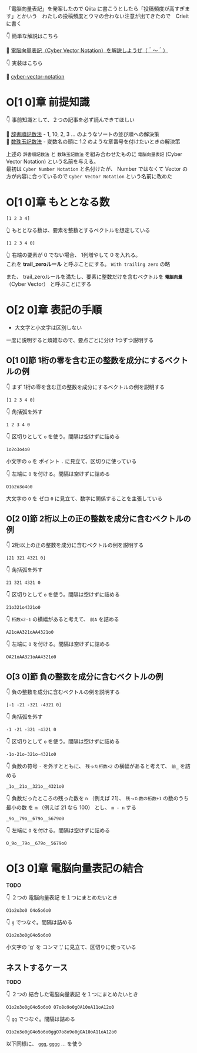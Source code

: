 「電脳向量表記」を発案したので Qiita に書こうとしたら「投稿頻度が高すぎます」とかいう　わたしの投稿頻度とウマの合わない注意が出てきたので　Crieit　に書く  

👇 簡単な解説はこちら  

📖 [電脳向量表記（Cyber Vector Notation）を解説しようぜ（＾～＾）](https://crieit.net/posts/Cyber-Number)  

👇 実装はこちら  

📖 [cyber-vector-notation](https://github.com/muzudho/cyber-vector-notation)  

# O[1 0]章 前提知識

👇 事前知識として、２つの記事を必ず読んできてほしい  

📖 [辞書順記数法](https://crieit.net/posts/Dictionary-Ordinal-Number-Notation) - 1, 10, 2, 3 ... のようなソートの並び順への解決策  
📖 [数珠玉記数法](https://crieit.net/posts/Beads-Nested-Number-Notation) - 変数名の頭に 1.2 のような章番号を付けたいときの解決策  

上述の `辞書順記数法` と `数珠玉記数法` を組み合わせたものに `電脳向量表記` (Cyber Vector Notation) という名前を与える。  
最初は `Cyber Number Notation` と名付けたが、 Number ではなくて Vector の方が内容に合っているので `Cyber Vector Notation` という名前に改めた  

# O[1 0]章 もととなる数

```plain
[1 2 3 4]
```

👆 もととなる数は、要素を整数とするベクトルを想定している  

```plain
[1 2 3 4 0]
```

👆 右端の要素が 0 でない場合、 1列増やして 0 を入れる。  
これを **trail_zeroルール** と呼ぶことにする。 `With trailing zero` の略  

また、 trail_zeroルールを満たし、要素に整数だけを含むベクトルを **`電脳向量`** （Cyber Vector） と呼ぶことにする  

# O[2 0]章 表記の手順

* 大文字と小文字は区別しない

一度に説明すると煩雑なので、要点ごとに分け 1つずつ説明する  

## O[1 0]節 1桁の零を含む正の整数を成分にするベクトルの例

👇 まず 1桁の零を含む正の整数を成分にするベクトルの例を説明する  

```plain
[1 2 3 4 0]
```

👇 角括弧を外す  

```plain
1 2 3 4 0
```

👇 区切りとして `o` を使う。間隔は空けずに詰める  

```plain
1o2o3o4o0
```

小文字の `o` を ポイント `.` に見立て、区切りに使っている  

👇 左端に `O` を付ける。間隔は空けずに詰める  

```plain
O1o2o3o4o0
```

大文字の `O` を ゼロ `0` に見立て、数字に関係することを主張している  

## O[2 0]節 2桁以上の正の整数を成分に含むベクトルの例

👇 2桁以上の正の整数を成分に含むベクトルの例を説明する  

```plain
[21 321 4321 0]
```

👇 角括弧を外す  

```plain
21 321 4321 0
```

👇 区切りとして `o` を使う。間隔は空けずに詰める  

```plain
21o321o4321o0
```

👇 `桁数×2-1` の横幅があると考えて、 `前A` を詰める

```plain
A21oAA321oAA4321o0
```

👇 左端に `O` を付ける。間隔は空けずに詰める  

```plain
OA21oAA321oAA4321o0
```

## O[3 0]節 負の整数を成分に含むベクトルの例

👇 負の整数を成分に含むベクトルの例を説明する  

```plain
[-1 -21 -321 -4321 0]
```

👇 角括弧を外す  

```plain
-1 -21 -321 -4321 0
```

👇 区切りとして `o` を使う。間隔は空けずに詰める  

```plain
-1o-21o-321o-4321o0
```

👇 負数の符号 `-` を外すとともに、 `残った桁数×2` の横幅があると考えて、 `前_` を詰める

```plain
_1o__21o__321o__4321o0
```

👇 負数だったところの残った数を `n` （例えば 21）、 `残った数の桁数+1` の数のうち最小の数 を `m` （例えば 21 なら 100） とし、 `m - n` する

```plain
_9o__79o__679o__5679o0
```

👇 左端に `O` を付ける。間隔は空けずに詰める  

```plain
O_9o__79o__679o__5679o0
```

# O[3 0]章 電脳向量表記の結合

**TODO**

👇 ２つの 電脳向量表記 を１つにまとめたいとき  

```plaintext
O1o2o3o0 O4o5o6o0
```

👇 `g` でつなぐ。間隔は詰める  

```plaintext
O1o2o3o0gO4o5o6o0
```

小文字の 'g' を コンマ ',' に見立て、区切りに使っている  

## ネストするケース

**TODO**

👇 ２つの 結合した電脳向量表記 を１つにまとめたいとき  

```plaintext
O1o2o3o0gO4o5o6o0 O7o8o9o0gOA10oA11oA12o0
```

👇 `gg` でつなぐ。間隔は詰める  

```plaintext
O1o2o3o0gO4o5o6o0ggO7o8o9o0gOA10oA11oA12o0
```

以下同様に、 `ggg`, `gggg` ... を使う  
